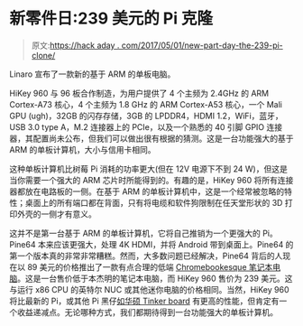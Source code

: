 # 新零件日:239 美元的 Pi 克隆

> 原文:[https://hack aday . com/2017/05/01/new-part-day-the-239-pi-clone/](https://hackaday.com/2017/05/01/new-part-day-the-239-pi-clone/)

Linaro 宣布了一款新的基于 ARM 的单板电脑。

HiKey 960 与 96 板合作制造，为用户提供了 4 个主频为 2.4GHz 的 ARM Cortex-A73 核心，4 个主频为 1.8 GHz 的 ARM Cortex-A53 核心，一个 Mali GPU (ugh)，32GB 的闪存存储，3GB 的 LPDDR4，HDMI 1.2，WiFi，蓝牙，USB 3.0 type A，M.2 连接器上的 PCIe，以及一个熟悉的 40 引脚 GPIO 连接器，其配置尚未公布，但我们可以做出很有根据的猜测。这是一台功能强大的基于 ARM 的单板计算机，大小与信用卡相同。

这种单板计算机比树莓 Pi 消耗的功率更大(但在 12V 电源下不到 24 W)，但这是当你需要一个强大的 ARM 芯片时所能得到的。有趣的是，HiKey 960 将所有连接器都放在电路板的一侧。在基于 ARM 的单板计算机中，这是一个经常被忽略的特性；桌面上的所有端口都在背面，只有将电缆和软件狗限制在任天堂形状的 3D 打印外壳的一侧才有意义。

这并不是第一台基于 ARM 的单板计算机，它将自己推销为一个更强大的 Pi。Pine64 本来应该更强大，处理 4K HDMI，并将 Android 带到桌面上。Pine64 的第一个版本真的非常非常糟糕。然而，大多数问题已经解决，Pine64 背后的人现在以 89 美元的价格推出了一款有点合理的低端 [Chromebookesque 笔记本电脑](http://hackaday.com/2017/04/28/hands-on-with-the-pinebook/)。这是一台售价低于本杰明的笔记本电脑，而 HiKey 960 售价为 239 美元。这与运行 x86 CPU 的英特尔 NUC 或其他迷你电脑的价格相同。当然，HiKey 960 将比最新的 Pi，或其他 Pi 黑仔[如华硕 Tinker board](http://hackaday.com/2017/02/15/review-the-asus-tinker-board/) 有更高的性能，但肯定有一个收益递减点。无论哪种方式，我们都期待得到一台功能强大的单板计算机。